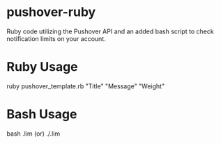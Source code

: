# pushover-ruby
 Ruby code utilizing the Pushover API and an added bash script to check notification limits on your account.
# Ruby Usage
 ruby pushover_template.rb "Title" "Message" "Weight"
# Bash Usage
 bash .lim (or) ./.lim
